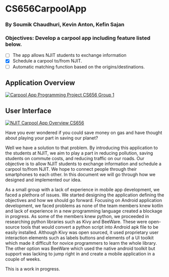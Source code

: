 # CS656CarpoolApp
### By Soumik Chaudhuri, Kevin Anton, Kefin Sajan
### Objectives: Develop a carpool app including feature listed below.  
 - [ ] The app allows NJIT students to exchange information 
 - [x] Schedule a carpool to/from NJIT. 
 - [ ] Automatic matching function based on the origins/destinations.

## Application Overview

[![Carpool App Programming Project CS656 Group 1](http://img.youtube.com/vi/8HePtuvmAeQ/0.jpg)](https://youtu.be/8HePtuvmAeQ "NJIT Carpool App Overview CS656")


## User Interface

[![NJIT Carpool App Overview CS656](http://img.youtube.com/vi/gHaESJs-ZRY/0.jpg)](https://youtu.be/gHaESJs-ZRY "NJIT Carpool App Overview CS656")


Have you ever wondered if you could save money on gas and have thought about playing  your part in saving our planet? 

Well we have a solution to that problem. By introducing this application to the students at NJIT, we aim to play a part in reducing pollution, saving students on commute costs,  and reducing traffic on our roads. Our objective is to allow NJIT students to exchange information and schedule a carpool to/from NJIT. We hope to connect people through their smartphones to each other. In this document we will go through how we designed and implemented our idea.
	
As a small group with a lack of experience in mobile app development, we faced a plethora of issues. We started designing the application defining the objectives and how we should go forward. Focusing on Android application development, we faced problems as none of the team members knew kotlin and lack of experience in a new programming language created a blockage in progress. As some of the members knew python, we proceeded in researching python libraries such as Kivy and BeeWare. These were open-source tools that would convert a python script into Android apk file to be easily installed. Although Kivy was open sourced, it used proprietary user interaction elements such as labels buttons and elements of a UI toolkit which made it difficult for novice programmers to learn the whole library. The other option was BeeWare which used the native android toolkit  but support was lacking to jump right in and create a mobile application in a couple of weeks. 

This is a work in progress. 
